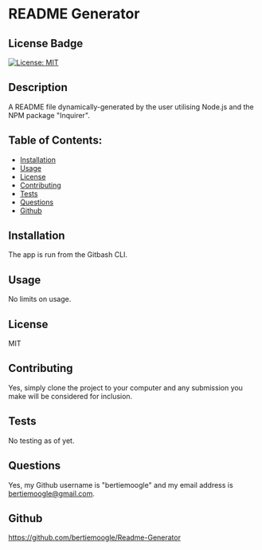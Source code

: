 # README Generator
## License Badge
[![License: MIT](https://img.shields.io/badge/License-MIT-yellow.svg)](https://opensource.org/licenses/MIT)
## Description
A README file dynamically-generated by the user utilising Node.js and the NPM package "Inquirer".
## Table of Contents:
* [Installation](#installation)
* [Usage](#usage)
* [License](#license)
* [Contributing](#contributing)
* [Tests](#tests)
* [Questions](#questions)
* [Github](#github)

## Installation
The app is run from the Gitbash CLI.

## Usage
No limits on usage.

## License
MIT

## Contributing
Yes, simply clone the project to your computer and any submission you make will be considered for inclusion.

## Tests
No testing as of yet.

## Questions
Yes, my Github username is "bertiemoogle" and my email address is bertiemoogle@gmail.com.

## Github
https://github.com/bertiemoogle/Readme-Generator